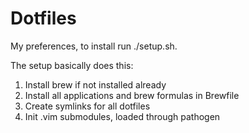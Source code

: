 Dotfiles
=======

My preferences, to install run ./setup.sh.

The setup basically does this:

1. Install brew if not installed already
2. Install all applications and brew formulas in Brewfile
3. Create symlinks for all dotfiles
4. Init .vim submodules, loaded through pathogen
